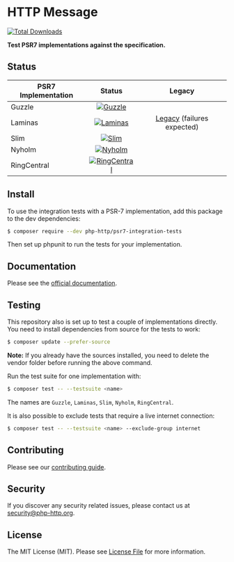 # HTTP Message

[![Total Downloads](https://img.shields.io/packagist/dt/php-http/psr7-integration-tests.svg?style=flat-square)](https://packagist.org/packages/php-http/psr7-integration-tests)

**Test PSR7 implementations against the specification.**

## Status

| PSR7 Implementation | Status        | Legacy |
| ------------------- |:-------------:|:------:|
| Guzzle              | [![Guzzle](https://github.com/php-http/psr7-integration-tests/actions/workflows/guzzle.yml/badge.svg)](https://github.com/php-http/psr7-integration-tests/actions/workflows/guzzle.yml)                |
| Laminas             | [![Laminas](https://github.com/php-http/psr7-integration-tests/actions/workflows/laminas.yml/badge.svg)](https://github.com/php-http/psr7-integration-tests/actions/workflows/laminas.yml)             |  [Legacy](https://github.com/php-http/psr7-integration-tests/actions/workflows/laminas-legacy.yml) (failures expected) |
| Slim                | [![Slim](https://github.com/php-http/psr7-integration-tests/actions/workflows/slim.yml/badge.svg)](https://github.com/php-http/psr7-integration-tests/actions/workflows/slim.yml)                      |
| Nyholm              | [![Nyholm](https://github.com/php-http/psr7-integration-tests/actions/workflows/nyholm.yml/badge.svg)](https://github.com/php-http/psr7-integration-tests/actions/workflows/nyholm.yml)                |
| RingCentral         | [![RingCentral](https://github.com/php-http/psr7-integration-tests/actions/workflows/ringcentral.yml/badge.svg)](https://github.com/php-http/psr7-integration-tests/actions/workflows/ringcentral.yml) |


## Install

To use the integration tests with a PSR-7 implementation, add this package to the dev dependencies:

``` bash
$ composer require --dev php-http/psr7-integration-tests
```

Then set up phpunit to run the tests for your implementation.

## Documentation

Please see the [official documentation](http://docs.php-http.org/en/latest).


## Testing

This repository also is set up to test a couple of implementations directly. You need to install dependencies from source for the tests to work:

``` bash
$ composer update --prefer-source
```

**Note:** If you already have the sources installed, you need to delete the vendor folder before running the above command.

Run the test suite for one implementation with:

``` bash
$ composer test -- --testsuite <name>
```

The names are `Guzzle`, `Laminas`, `Slim`, `Nyholm`, `RingCentral`.

It is also possible to exclude tests that require a live internet connection:

``` bash
$ composer test -- --testsuite <name> --exclude-group internet
```

## Contributing

Please see our [contributing guide](http://docs.php-http.org/en/latest/development/contributing.html).

## Security

If you discover any security related issues, please contact us at [security@php-http.org](mailto:security@php-http.org).

## License

The MIT License (MIT). Please see [License File](LICENSE) for more information.
